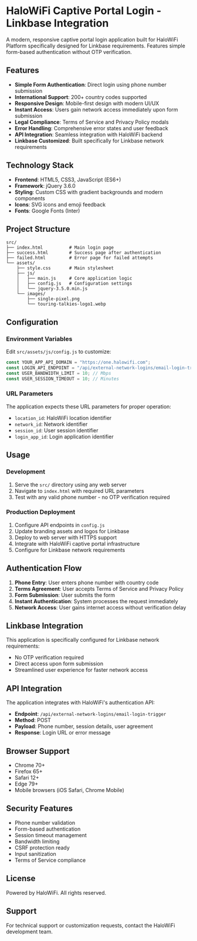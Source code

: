 # HaloWiFi Captive Portal Login - Linkbase Integration

A modern, responsive captive portal login application built for HaloWiFi Platform specifically designed for Linkbase requirements. Features simple form-based authentication without OTP verification.

## Features

- **Simple Form Authentication**: Direct login using phone number submission
- **International Support**: 200+ country codes supported
- **Responsive Design**: Mobile-first design with modern UI/UX
- **Instant Access**: Users gain network access immediately upon form submission
- **Legal Compliance**: Terms of Service and Privacy Policy modals
- **Error Handling**: Comprehensive error states and user feedback
- **API Integration**: Seamless integration with HaloWiFi backend
- **Linkbase Customized**: Built specifically for Linkbase network requirements

## Technology Stack

- **Frontend**: HTML5, CSS3, JavaScript (ES6+)
- **Framework**: jQuery 3.6.0
- **Styling**: Custom CSS with gradient backgrounds and modern components
- **Icons**: SVG icons and emoji feedback
- **Fonts**: Google Fonts (Inter)

## Project Structure

```
src/
├── index.html          # Main login page
├── success.html        # Success page after authentication
├── failed.html         # Error page for failed attempts
└── assets/
    ├── style.css       # Main stylesheet
    ├── js/
    │   ├── main.js     # Core application logic
    │   ├── config.js   # Configuration settings
    │   └── jquery-3.5.0.min.js
    └── images/
        ├── single-pixel.png
        └── touring-talkies-logo1.webp
```

## Configuration

### Environment Variables

Edit `src/assets/js/config.js` to customize:

```javascript
const YOUR_APP_API_DOMAIN = "https://one.halowifi.com";
const LOGIN_API_ENDPOINT = "/api/external-network-logins/email-login-trigger";
const USER_BANDWIDTH_LIMIT = 10; // Mbps
const USER_SESSION_TIMEOUT = 10; // Minutes
```

### URL Parameters

The application expects these URL parameters for proper operation:

- `location_id`: HaloWiFi location identifier
- `network_id`: Network identifier
- `session_id`: User session identifier
- `login_app_id`: Login application identifier

## Usage

### Development

1. Serve the `src/` directory using any web server
2. Navigate to `index.html` with required URL parameters
3. Test with any valid phone number - no OTP verification required

### Production Deployment

1. Configure API endpoints in `config.js`
2. Update branding assets and logos for Linkbase
3. Deploy to web server with HTTPS support
4. Integrate with HaloWiFi captive portal infrastructure
5. Configure for Linkbase network requirements

## Authentication Flow

1. **Phone Entry**: User enters phone number with country code
2. **Terms Agreement**: User accepts Terms of Service and Privacy Policy
3. **Form Submission**: User submits the form
4. **Instant Authentication**: System processes the request immediately
5. **Network Access**: User gains internet access without verification delay

## Linkbase Integration

This application is specifically configured for Linkbase network requirements:
- No OTP verification required
- Direct access upon form submission
- Streamlined user experience for faster network access

## API Integration

The application integrates with HaloWiFi's authentication API:

- **Endpoint**: `/api/external-network-logins/email-login-trigger`
- **Method**: POST
- **Payload**: Phone number, session details, user agreement
- **Response**: Login URL or error message

## Browser Support

- Chrome 70+
- Firefox 65+
- Safari 12+
- Edge 79+
- Mobile browsers (iOS Safari, Chrome Mobile)

## Security Features

- Phone number validation
- Form-based authentication
- Session timeout management
- Bandwidth limiting
- CSRF protection ready
- Input sanitization
- Terms of Service compliance

## License

Powered by HaloWiFi. All rights reserved.

## Support

For technical support or customization requests, contact the HaloWiFi development team.
